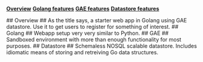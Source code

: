 <A name="toc0_1" title="Starter web app in Golang using GAE datastore"/>


**<a href="toc1_1">Overview</a>**
**<a href="toc1_2">Golang features</a>**
**<a href="toc1_3">GAE features</a>**
**<a href="toc1_4">Datastore features</a>**


<A name="toc1_1" title="Overview" />
## Overview ##
As the title says, a starter web app in Golang using GAE datastore. Use it to get users to register for something of interest.
<A name="toc1_2" title="Golang" />
## Golang ##
Webapp setup very very similar to Python.
<A name="toc1_3" title="GAE" />
## GAE ##
Sandboxed environment with more than enough functionality for most purposes. 
<A name="toc1_4" title="Datastore" />
## Datastore ##
Schemaless NOSQL scalable datastore. Includes idiomatic means of storing and retreiving Go data structures.

